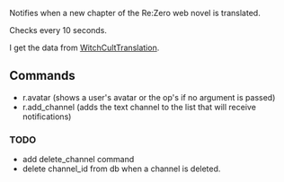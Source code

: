 Notifies when a new chapter of the Re:Zero web novel is translated.

Checks every 10 seconds.

I get the data from [WitchCultTranslation](https://witchculttranslation.com/).

## Commands

- r.avatar (shows a user's avatar or the op's if no argument is passed)
- r.add_channel (adds the text channel to the list that will receive notifications)

### TODO

- add delete_channel command
- delete channel_id from db when a channel is deleted.
